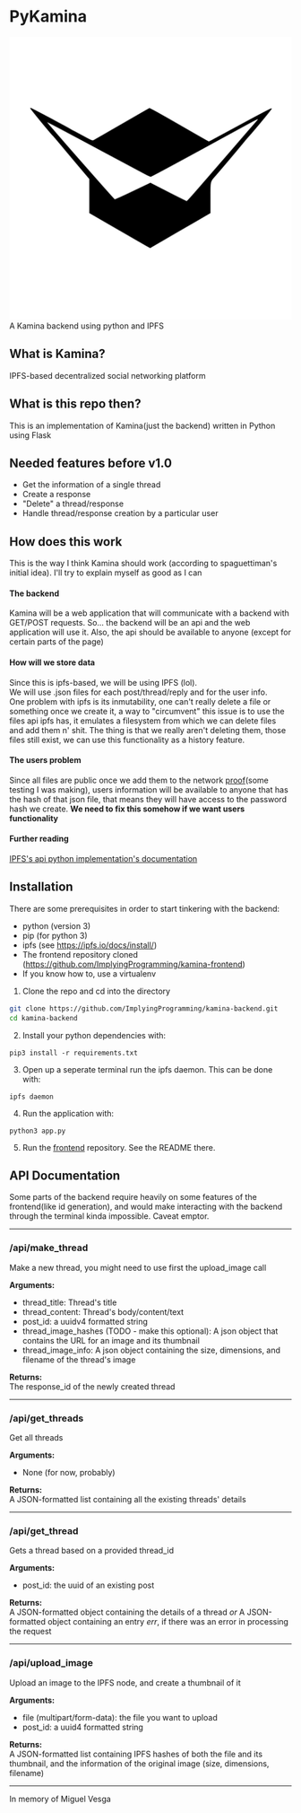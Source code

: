 # PyKamina
![Kamina_Logo](kamina_logo.svg)  
A Kamina backend using python and IPFS

## What is Kamina?
IPFS-based decentralized social networking platform

## What is this repo then?
This is an implementation of Kamina(just the backend) written in Python using Flask

## Needed features before v1.0
* Get the information of a single thread
* Create a response
* "Delete" a thread/response
* Handle thread/response creation by a particular user

## How does this work
This is the way I think Kamina should work (according to spaguettiman's initial idea). I'll try to explain myself as good as I can

#### The backend
Kamina will be a web application that will communicate with a backend with GET/POST requests. So... the backend will be an api and the web application will use it.
Also, the api should be available to anyone (except for certain parts of the page)

#### How will we store data
Since this is ipfs-based, we will be using IPFS (lol).  
We will use .json files for each post/thread/reply and for the user info.  
One problem with ipfs is its inmutability, one can't really delete a file or something once we create it, a way to "circumvent" this issue is to use the files api ipfs has, it emulates a filesystem from which we can delete files and add them n' shit. The thing is that we really aren't deleting them, those files still exist, we can use this functionality as a history feature.  

#### The users problem
Since all files are public once we add them to the network [proof](https://ipfs.io/ipfs/QmTKwydPody1deWXxQo7TZEpuZhFFzDkWpcYyeFyB9WdAb)(some testing I was making), users information will be available to anyone that has the hash of that json file, that means they will have access to the password hash we create. **We need to fix this somehow if we want users functionality**

#### Further reading
[IPFS's api python implementation's documentation](https://ipfs.io/ipns/QmZ86ow1byeyhNRJEatWxGPJKcnQKG7s51MtbHdxxUddTH/Software/Python/ipfsapi/)

## Installation

There are some prerequisites in order to start tinkering with the backend:
* python (version 3)
* pip (for python 3)
* ipfs (see https://ipfs.io/docs/install/)  
* The frontend repository cloned (https://github.com/ImplyingProgramming/kamina-frontend)
* If you know how to, use a virtualenv

1. Clone the repo and cd into the directory
```sh
git clone https://github.com/ImplyingProgramming/kamina-backend.git
cd kamina-backend
```

2. Install your python dependencies with:
```
pip3 install -r requirements.txt
```
3. Open up a seperate terminal run the ipfs daemon. This can be done with:
```
ipfs daemon
```
4. Run the application with:
```
python3 app.py
```
5. Run the [frontend](https://github.com/ImplyingProgramming/kamina-frontend) repository. See the README there.


## API Documentation
Some parts of the backend require heavily on some features of the
frontend(like id generation), and would make interacting with the backend
through the terminal kinda impossible. Caveat emptor.

----
### /api/make_thread
Make a new thread, you might need to use first the upload_image call

__Arguments:__
* thread_title: Thread's title
* thread_content: Thread's body/content/text
* post_id: a uuidv4 formatted string
* thread_image_hashes (TODO - make this optional): A json object that contains
the URL for an image and its thumbnail
* thread_image_info: A json object containing the size, dimensions, and filename
of the thread's image

__Returns:__  
The response_id of the newly created thread

----
### /api/get_threads
Get all threads

__Arguments:__
* None (for now, probably)

__Returns:__  
A JSON-formatted list containing all the existing threads' details

----
### /api/get_thread
Gets a thread based on a provided thread\_id

__Arguments:__
* post\_id: the uuid of an existing post

__Returns:__  
A JSON-formatted object containing the details of a thread
_or_
A JSON-formatted object containing an entry _err_, if there was an error in processing the request

----
### /api/upload_image
Upload an image to the IPFS node, and create a thumbnail of it

__Arguments:__  
* file (multipart/form-data): the file you want to upload
* post_id: a uuid4 formatted string

__Returns:__  
A JSON-formatted list containing IPFS hashes of both the file and its thumbnail,
and the information of the original image (size, dimensions, filename)

----
In memory of Miguel Vesga
